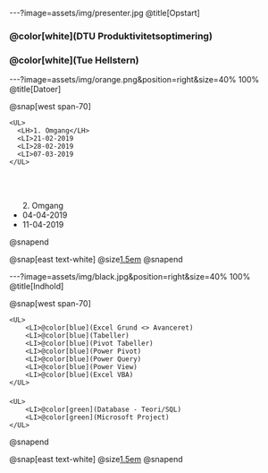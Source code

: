 ---?image=assets/img/presenter.jpg
@title[Opstart]

### @color[white](DTU Produktivitetsoptimering)
### @color[white](Tue Hellstern)

---?image=assets/img/orange.png&position=right&size=40% 100%
@title[Datoer]

@snap[west span-70]

    <UL>
      <LH>1. Omgang</LH>
      <LI>21-02-2019
      <LI>28-02-2019
      <LI>07-03-2019
    </UL>

<br>
<br>
     <UL>
      <LH>2. Omgang</LH>
      <LI>04-04-2019
      <LI>11-04-2019
    </UL>

@snapend

@snap[east text-white]
  @size[1.5em](Datoer)
@snapend

---?image=assets/img/black.jpg&position=right&size=40% 100%
@title[Indhold]

@snap[west span-70]

    <UL>
        <LI>@color[blue](Excel Grund <> Avanceret)
        <LI>@color[blue](Tabeller)
        <LI>@color[blue](Pivot Tabeller)
        <LI>@color[blue](Power Pivot)
        <LI>@color[blue](Power Query)
        <LI>@color[blue](Power View)
        <LI>@color[blue](Excel VBA)
    </UL>

#### 
    <UL>
        <LI>@color[green](Database - Teori/SQL)
        <LI>@color[green](Microsoft Project)
    </UL>
    
@snapend

@snap[east text-white]
  @size[1.5em](Indhold)
@snapend



